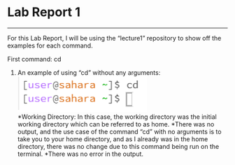 # Lab Report 1
***
For this Lab Report, I will be using the “lecture1” repository to show off the examples for each command.

First command: cd
  1. An example of using “cd” without any arguments:
![Image](cd_ex1.png)	
*Working Directory: In this case, the working directory was the initial working directory which can be referred to as home.
*There was no output, and the use case of the command “cd” with no arguments is to take you to your home directory, and as I already was in the home directory, there was no change due to this command being run on the terminal.
*There was no error in the output.
